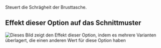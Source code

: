Steuert die Schrägheit der Brusttasche.

## Effekt dieser Option auf das Schnittmuster

![Dieses Bild zeigt den Effekt dieser Option, indem es mehrere Varianten überlagert, die einen anderen Wert für diese Option haben](carlita_chestpocketangle_sample.svg "Effekt dieser Option auf das Schnittmuster")
